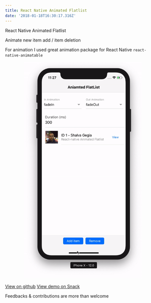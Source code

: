 ```yaml
---
title: React Native Animated Flatlist
date: '2018-01-18T16:30:17.316Z'
---
```


React Native Animated Flatlist

Animate new item add / item deletion

For animation I used great animation package for React Native `react-native-animatable`

<!-- read more -->

<p align="center">
  <img src="/react-native-animated-flatlist.gif" alt="React Native Animated Flatlist" style="height: 700px" />
</p>

[View on github](https://github.com/shakogegia/react-native-animated-flatlist)
[View demo on Snack](https://snack.expo.io/@shakogegia/react-native-animated-flatlist-demo)

Feedbacks & contributions are more than welcome
